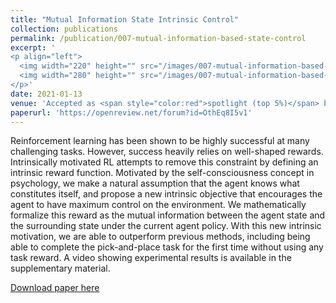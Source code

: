 ```yaml
---
title: "Mutual Information State Intrinsic Control"
collection: publications
permalink: /publication/007-mutual-information-based-state-control
excerpt: '
<p align="left">
  <img width="220" height="" src="/images/007-mutual-information-based-state-control.png">
  <img width="280" height="" src="/images/007-mutual-information-based-state-control.gif">
</p>'
date: 2021-01-13
venue: 'Accepted as <span style="color:red">spotlight (top 5%)</span> by International Conference on Learning Representations (ICLR)'
paperurl: 'https://openreview.net/forum?id=OthEq8I5v1'
---
```

Reinforcement learning has been shown to be highly successful at many challenging tasks. However, success heavily relies on well-shaped rewards. Intrinsically motivated RL attempts to remove this constraint by defining an intrinsic reward function. Motivated by the self-consciousness concept in psychology, we make a natural assumption that the agent knows what constitutes itself, and propose a new intrinsic objective that encourages the agent to have maximum control on the environment. We mathematically formalize this reward as the mutual information between the agent state and the surrounding state under the current agent policy. With this new intrinsic motivation, we are able to outperform previous methods, including being able to complete the pick-and-place task for the first time without using any task reward. A video showing experimental results is available in the supplementary material.

[Download paper here](https://openreview.net/forum?id=OthEq8I5v1)
